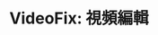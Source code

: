 ---
description: 视频剪辑的 app，在手机上剪辑这得是多急。
layout: post
results:
- primaryGenreName: Photo & Video
  version: '1.0'
  genreIds:
  - '6008'
  formattedPrice: 免费
  artworkUrl60: http://is1.mzstatic.com/image/thumb/Purple30/v4/6f/74/88/6f748891-8110-b876-a9e7-739946674d4c/source/60x60bb.jpg
  minimumOsVersion: '9.0'
  appletvScreenshotUrls: &a []
  sellerName: APPZATION PTY LTD
  supportedDevices:
  - iPad2Wifi
  - iPad23G
  - iPhone4S
  - iPadThirdGen
  - iPadThirdGen4G
  - iPhone5
  - iPodTouchFifthGen
  - iPadFourthGen
  - iPadFourthGen4G
  - iPadMini
  - iPadMini4G
  - iPhone5c
  - iPhone5s
  - iPhone6
  - iPhone6Plus
  - iPodTouchSixthGen
  genres:
  - 摄影与录像
  currentVersionReleaseDate: '2016-05-07T01:10:52Z'
  trackName: 'VideoFix: 視頻編輯'
  isVppDeviceBasedLicensingEnabled: true
  description: 'VideoFix is an easy to use video editor for your iPhone. Perfect
    for editing videos on the go. The simple interface lets you create amazing
    videos in just a couple of minutes, and export them to your desired video
    resolution.


    Features:

    -Combine multiple videos

    -Add text overlays of different fonts, sizes and colors

    -Apply filters to specific videos

    -Trim the length of videos

    -Change the brightness, saturation and contrast

    -Add multiple music tracks from your library'
  price: 0
  trackId: 1109852125
  releaseDate: '2016-05-07T01:10:52Z'
  advisories: *a
  screenshotUrls:
  - http://a1.mzstatic.com/us/r30/Purple20/v4/22/81/bb/2281bb06-defd-bf83-1812-e8d73aef3012/screen1136x1136.jpeg
  - http://a4.mzstatic.com/us/r30/Purple60/v4/20/b3/7b/20b37be2-8431-5db0-1cff-baa473fbee36/screen1136x1136.jpeg
  - http://a2.mzstatic.com/us/r30/Purple30/v4/75/5c/7e/755c7e70-e592-0b69-0d4e-fe075d84c916/screen1136x1136.jpeg
  - http://a3.mzstatic.com/us/r30/Purple60/v4/23/c1/8f/23c18f4e-c581-99de-7d71-93d26a74a8ca/screen1136x1136.jpeg
  - http://a5.mzstatic.com/us/r30/Purple20/v4/fc/b2/dc/fcb2dc20-1dc3-8570-0835-9028e5663781/screen1136x1136.jpeg
  artistViewUrl: https://itunes.apple.com/cn/developer/appzation-pty-ltd/id1056558440?uo=4
  primaryGenreId: 6008
  kind: software
  fileSizeBytes: '23852774'
  sellerUrl: http://www.appzation.com/videofix
  trackContentRating: 4+
  bundleId: com.appzation.VideoFix
  trackCensoredName: 'VideoFix: 視頻編輯'
  contentAdvisoryRating: 4+
  isGameCenterEnabled: false
  artistName: APPZATION PTY LTD
  languageCodesISO2A:
  - NL
  - EN
  - FR
  - DE
  - IT
  - JA
  - KO
  - PT
  - RU
  - ZH
  - ES
  - SV
  - ZH
  features: *a
  wrapperType: software
  artworkUrl512: http://is1.mzstatic.com/image/thumb/Purple30/v4/6f/74/88/6f748891-8110-b876-a9e7-739946674d4c/source/512x512bb.jpg
  artworkUrl100: http://is1.mzstatic.com/image/thumb/Purple30/v4/6f/74/88/6f748891-8110-b876-a9e7-739946674d4c/source/100x100bb.jpg
  trackViewUrl: https://geo.itunes.apple.com/cn/app/videofix-shi-pin-bian-ji/id1109852125?mt=8&uo=4
  artistId: 1056558440
  currency: CNY
  ipadScreenshotUrls: *a
category: 摄影与录像
tags: tag1
resultCount: 1
title: 'VideoFix: 視頻編輯'

---